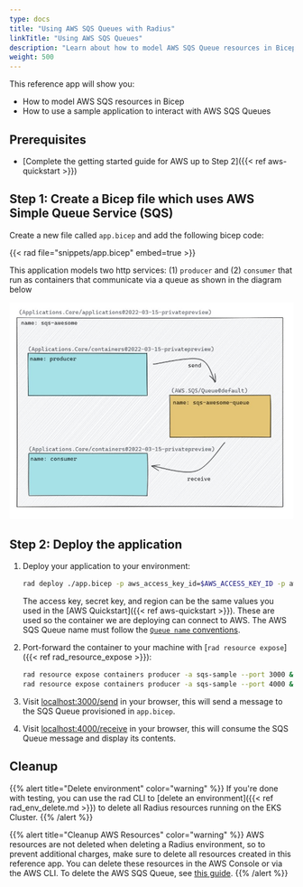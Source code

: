 ```yaml
---
type: docs
title: "Using AWS SQS Queues with Radius"
linkTitle: "Using AWS SQS Queues"
description: "Learn about how to model AWS SQS Queue resources in Bicep and them it in a Radius application"
weight: 500
---
```


This reference app will show you:

* How to model AWS SQS resources in Bicep
* How to use a sample application to interact with AWS SQS Queues

## Prerequisites

- [Complete the getting started guide for AWS up to Step 2]({{< ref aws-quickstart >}})

## Step 1: Create a Bicep file which uses AWS Simple Queue Service (SQS)

Create a new file called `app.bicep` and add the following bicep code:

{{< rad file="snippets/app.bicep" embed=true >}}

This application models two http services: (1) `producer` and (2) `consumer` that run as containers that communicate via a queue as shown in the diagram below

<img src="./diagram.jpg" alt="Boxes and arrows diagram of the sqs-awesome app" width=1000px>

## Step 2: Deploy the application

1. Deploy your application to your environment:

    ```bash
    rad deploy ./app.bicep -p aws_access_key_id=$AWS_ACCESS_KEY_ID -p aws_secret_access_key=$AWS_SECRET_ACCESS_KEY -p aws_region=$AWS_REGION -p queue_name='queue'
    ```

    The access key, secret key, and region can be the same values you used in the [AWS Quickstart]({{< ref aws-quickstart >}}). These are used so the container we are deploying can connect to AWS. The AWS SQS Queue name must follow the [`Queue name` conventions](https://docs.aws.amazon.com/AWSSimpleQueueService/latest/SQSDeveloperGuide/quotas-queues.html).

1. Port-forward the container to your machine with [`rad resource expose`]({{< ref rad_resource_expose >}}):

    ```bash
    rad resource expose containers producer -a sqs-sample --port 3000 &
    rad resource expose containers producer -a sqs-sample --port 4000 &
    ```

1. Visit [localhost:3000/send](http://localhost:3000/send) in your browser, this will send a message to the SQS Queue provisioned in `app.bicep`. 

1. Visit [localhost:4000/receive](http://localhost:3000/send) in your browser, this will consume the SQS Queue message and display its contents.

## Cleanup

{{% alert title="Delete environment" color="warning" %}}
If you're done with testing, you can use the rad CLI to [delete an environment]({{< ref rad_env_delete.md >}}) to delete all Radius resources running on the EKS Cluster.
{{% /alert %}}

{{% alert title="Cleanup AWS Resources" color="warning" %}}
AWS resources are not deleted when deleting a Radius environment, so to prevent additional charges, make sure to delete all resources created in this reference app. You can delete these resources in the AWS Console or via the AWS CLI. To delete the AWS SQS Queue, see [this guide](https://docs.aws.amazon.com/AWSSimpleQueueService/latest/SQSDeveloperGuide/step-delete-queue.html).
{{% /alert %}}